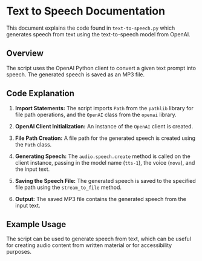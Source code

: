 # Text to Speech Documentation

This document explains the code found in `text-to-speech.py` which generates speech from text using the text-to-speech model from OpenAI.

## Overview

The script uses the OpenAI Python client to convert a given text prompt into speech. The generated speech is saved as an MP3 file.

## Code Explanation

1. **Import Statements:**
   The script imports `Path` from the `pathlib` library for file path operations, and the `OpenAI` class from the `openai` library.

2. **OpenAI Client Initialization:**
   An instance of the `OpenAI` client is created.

3. **File Path Creation:**
   A file path for the generated speech is created using the `Path` class.

4. **Generating Speech:**
   The `audio.speech.create` method is called on the client instance, passing in the model name (`tts-1`), the voice (`nova`), and the input text.

5. **Saving the Speech File:**
   The generated speech is saved to the specified file path using the `stream_to_file` method.

6. **Output:**
   The saved MP3 file contains the generated speech from the input text.

## Example Usage

The script can be used to generate speech from text, which can be useful for creating audio content from written material or for accessibility purposes.
